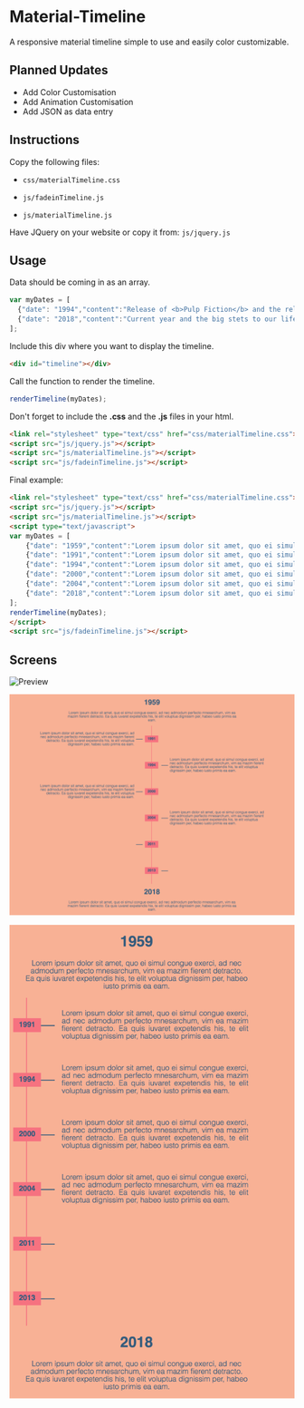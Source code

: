 # Material-Timeline

A responsive material timeline simple to use and easily color customizable.

## Planned Updates

 - Add Color Customisation
 - Add Animation Customisation
 - Add JSON as data entry

## Instructions

Copy the following files:

 - `css/materialTimeline.css`

 - `js/fadeinTimeline.js`

 - `js/materialTimeline.js`

 Have JQuery on your website or copy it from: `js/jquery.js`

## Usage

Data should be coming in as an array.

```js
var myDates = [
  {"date": "1994","content":"Release of <b>Pulp Fiction</b> and the release of <b>Leon the professional</b>"},
  {"date": "2018","content":"Current year and the big stets to our life on Mars!"}
];
```

Include this div where you want to display the timeline.
```html
<div id="timeline"></div>
```

Call the function to render the timeline.

```js
renderTimeline(myDates);
```

Don't forget to include the **.css** and the **.js** files in your html.


```html
<link rel="stylesheet" type="text/css" href="css/materialTimeline.css">
<script src="js/jquery.js"></script>
<script src="js/materialTimeline.js"></script>
<script src="js/fadeinTimeline.js"></script>
```

Final example:

```html
<link rel="stylesheet" type="text/css" href="css/materialTimeline.css">
<script src="js/jquery.js"></script>
<script src="js/materialTimeline.js"></script>
<script type="text/javascript">
var myDates = [
    {"date": "1959","content":"Lorem ipsum dolor sit amet, quo ei simul congue exerci, ad nec admodum perfecto mnesarchum, vim ea mazim fierent detracto. Ea quis iuvaret expetendis his, te elit voluptua dignissim per, habeo iusto primis ea eam."},
    {"date": "1991","content":"Lorem ipsum dolor sit amet, quo ei simul congue exerci, ad nec admodum perfecto mnesarchum, vim ea mazim fierent detracto. Ea quis iuvaret expetendis his, te elit voluptua dignissim per, habeo iusto primis ea eam."},
    {"date": "1994","content":"Lorem ipsum dolor sit amet, quo ei simul congue exerci, ad nec admodum perfecto mnesarchum, vim ea mazim fierent detracto. Ea quis iuvaret expetendis his, te elit voluptua dignissim per, habeo iusto primis ea eam."},
    {"date": "2000","content":"Lorem ipsum dolor sit amet, quo ei simul congue exerci, ad nec admodum perfecto mnesarchum, vim ea mazim fierent detracto. Ea quis iuvaret expetendis his, te elit voluptua dignissim per, habeo iusto primis ea eam."},
    {"date": "2004","content":"Lorem ipsum dolor sit amet, quo ei simul congue exerci, ad nec admodum perfecto mnesarchum, vim ea mazim fierent detracto. Ea quis iuvaret expetendis his, te elit voluptua dignissim per, habeo iusto primis ea eam."},
    {"date": "2018","content":"Lorem ipsum dolor sit amet, quo ei simul congue exerci, ad nec admodum perfecto mnesarchum, vim ea mazim fierent detracto. Ea quis iuvaret expetendis his, te elit voluptua dignissim per, habeo iusto primis ea eam."}
];
renderTimeline(myDates);
</script>
<script src="js/fadeinTimeline.js"></script>
```

## Screens

![Preview](/readme/timeline_animated.gif)

![Preview Full](/readme/timeline_full.png)

![Preview Full](/readme/timeline_mobile.png)
